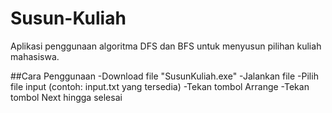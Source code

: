 # Susun-Kuliah
Aplikasi penggunaan algoritma DFS dan BFS untuk menyusun pilihan kuliah mahasiswa. 

##Cara Penggunaan
-Download file "SusunKuliah.exe"
-Jalankan file
-Pilih file input (contoh: input.txt yang tersedia)
-Tekan tombol Arrange
-Tekan tombol Next hingga selesai